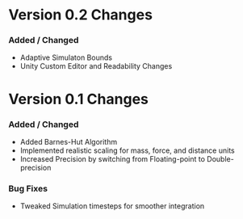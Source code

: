 # Version 0.2 Changes

### Added / Changed

- Adaptive Simulaton Bounds
- Unity Custom Editor and Readability Changes  

# Version 0.1 Changes

### Added / Changed

- Added Barnes-Hut Algorithm  
- Implemented realistic scaling for mass, force, and distance units  
- Increased Precision by switching from Floating-point to Double-precision

### Bug Fixes

- Tweaked Simulation timesteps for smoother integration
